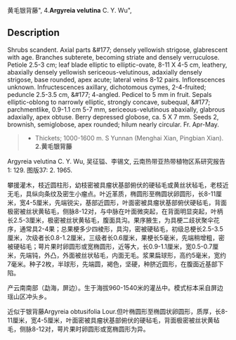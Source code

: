 黄毛银背藤",
4.**Argyreia velutina** C. Y. Wu",

## Description
Shrubs scandent. Axial parts &amp;#177; densely yellowish strigose, glabrescent with age. Branches subterete, becoming striate and densely verruculose. Petiole 2.5-3 cm; leaf blade elliptic to elliptic-ovate, 8-11 X 4-5 cm, leathery, abaxially densely yellowish sericeous-velutinous, adaxially densely strigose, base rounded, apex acute; lateral veins 8-12 pairs. Inflorescences unknown. Infructescences axillary, dichotomous cymes, 2-4-fruited; peduncle 2.5-3.5 cm, &amp;#177; 4-angled. Pedicel to 5 mm in fruit. Sepals elliptic-oblong to narrowly elliptic, strongly concave, subequal, &amp;#177; parchmentlike, 0.9-1.1 cm 5-7 mm, sericeous-velutinous abaxially, glabrous adaxially, apex obtuse. Berry depressed globose, ca. 5 X 7 mm. Seeds 2, brownish, semiglobose, apex rounded; hilum nearly circular. Fr. Apr-May.

> * Thickets; 1000-1600 m. S Yunnan (Menghai Xian, Pingbian Xian).
**2.黄毛银背藤**

Argyreia velutina C. Y. Wu, 吴征镒、李锡文, 云南热带亚热带植物区系研究报告1: 129. 图版37: 2. 1965.

攀援灌木，枝近圆柱形，幼枝密被具瘤状基部俯伏的硬毡毛或黄丝状毡毛，老枝近无毛，具纵向条纹及密生小瘤点。叶近革质，椭圆形至椭圆状卵圆形，长8-11厘米，宽4-5厘米，先端锐尖，基部近圆形，叶面密被具瘤状基部俯伏硬毡毛，背面极密被丝状黄毡毛，侧脉8-12对，与中脉在叶面微突起，在背面明显突起，叶柄长2.5-3厘米，极密被丝状黄毡毛，腹面具沟。果序腋生，为具梗二歧状聚伞花序，通常具2-4果；总果梗多少四棱形，具沟，密被硬毡毛，初级总梗长2.5-3.5厘米，次级者长0.8-1.2厘米，三级者长0.6厘米，果梗长5毫米，先端稍增粗，密被硬毡毛；萼片果时卵圆形或宽椭圆形，近等大，长0.9-1.1厘米，宽0.5-0.7厘米，先端钝，外凸，外面被丝状毡毛，内面无毛。浆果扁球形，高约5毫米，宽约7毫米。种子2枚，半球形，先端圆，褐色，坚硬，种脐近圆形，在腹面近基部下陷。

产云南南部（勐海，屏边）。生于海拔960-1540米的灌丛中。模式标本采自屏边瑶山区冲头乡。

近似于银背藤Argyreia obtusifolia Lour.但叶椭圆形至椭圆状卵圆形，质厚，长8-11厘米，宽4-5厘米，叶面密被具瘤状基部俯伏的硬毡毛，背面极密被丝状黄毡毛，侧脉8-12对，萼片果时卵圆形或宽椭圆形为异。
